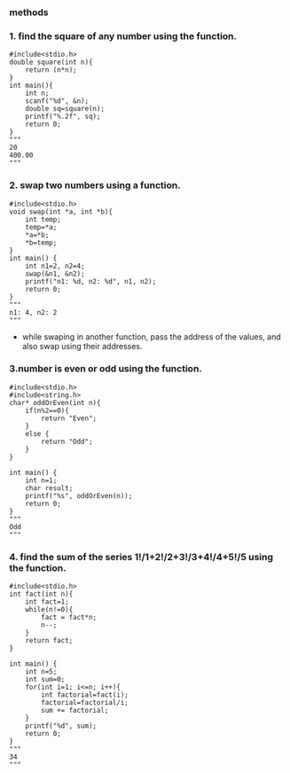 ### methods



### 1. find the square of any number using the function.
```
#include<stdio.h>
double square(int n){
    return (n*n);
}
int main(){
    int n;
    scanf("%d", &n);
    double sq=square(n);
    printf("%.2f", sq);
    return 0;
}
"""
20
400.00
"""
```

### 2. swap two numbers using a function.
```
#include<stdio.h>
void swap(int *a, int *b){
    int temp;
    temp=*a;
    *a=*b;
    *b=temp;
}
int main() {
    int n1=2, n2=4;
    swap(&n1, &n2);
    printf("n1: %d, n2: %d", n1, n2);
    return 0;
}
"""
n1: 4, n2: 2
"""
```
* while swaping in another function, pass the address of the values, and also swap using their addresses.

### 3.number is even or odd using the function.
```
#include<stdio.h>
#include<string.h>
char* oddOrEven(int n){
    if(n%2==0){
        return "Even";
    }
    else {
        return "Odd";
    }
}

int main() {
    int n=1;
    char result;
    printf("%s", oddOrEven(n));
    return 0;
}
"""
Odd
"""
```

### 4. find the sum of the series 1!/1+2!/2+3!/3+4!/4+5!/5 using the function.
```
#include<stdio.h>
int fact(int n){
    int fact=1;
    while(n!=0){
        fact = fact*n;
        n--;
    }
    return fact;
}

int main() {
    int n=5;
    int sum=0;
    for(int i=1; i<=n; i++){
        int factorial=fact(i);
        factorial=factorial/i;
        sum += factorial;
    }
    printf("%d", sum);
    return 0;
}
"""
34
"""
```
